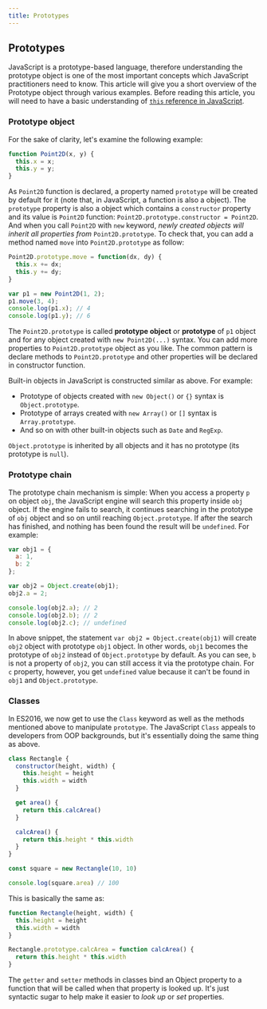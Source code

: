 ```yaml
---
title: Prototypes
---
```

## Prototypes

JavaScript is a prototype-based language, therefore understanding the prototype object is one of the most important concepts which  JavaScript practitioners need to know. This article will give you a short overview of the Prototype object through various  examples. Before reading this article, you will need to have a basic understanding of  [`this` reference in JavaScript](/javascript/this-javascript).

### Prototype object

For the sake of clarity, let's examine the following example:

```javascript
function Point2D(x, y) {
  this.x = x;
  this.y = y;
}
```

As `Point2D` function is declared, a property named `prototype` will be created by default for it (note that, in JavaScript, a function is also a object). The `prototype` property is also a object which contains a `constructor` property and its value is `Point2D` function: `Point2D.prototype.constructor = Point2D`. And when you call `Point2D` with `new` keyword, *newly created objects will inherit all properties from* `Point2D.prototype`. To check that, you can add a method named `move` into `Point2D.prototype` as follow:

```javascript
Point2D.prototype.move = function(dx, dy) {
  this.x += dx;
  this.y += dy;
}

var p1 = new Point2D(1, 2);
p1.move(3, 4);
console.log(p1.x); // 4
console.log(p1.y); // 6
```

The `Point2D.prototype` is called **prototype object** or **prototype** of `p1` object and for any object created with `new Point2D(...)` syntax. You can add more properties to `Point2D.prototype` object as you like. The common pattern is declare methods to `Point2D.prototype` and other properties will be declared in constructor function.

Built-in objects in JavaScript is constructed similar as above. For example:

- Prototype of objects created with `new Object()` or `{}` syntax is `Object.prototype`.
- Prototype of arrays created with `new Array()` or `[]` syntax is `Array.prototype`.
- And so on with other built-in objects such as `Date` and `RegExp`.

`Object.prototype` is inherited by all objects and it has no prototype (its prototype is `null`).

### Prototype chain

The prototype chain mechanism is simple: When you access a property `p` on object `obj`, the JavaScript engine will search this property inside `obj` object. If the engine fails to search, it continues searching in the  prototype of `obj` object and so on until reaching `Object.prototype`. If after the search has finished, and nothing has been found the result will be `undefined`.
For example:

```javascript
var obj1 = {
  a: 1,
  b: 2
};

var obj2 = Object.create(obj1);
obj2.a = 2;

console.log(obj2.a); // 2
console.log(obj2.b); // 2
console.log(obj2.c); // undefined
```

In above snippet, the statement `var obj2 = Object.create(obj1)` will create `obj2` object with prototype  `obj1` object. In other words, `obj1` becomes the prototype of `obj2` instead of `Object.prototype` by default. As you can see,  `b` is not a property of `obj2`, you can still access it via the  prototype chain. For `c` property, however, you get `undefined` value because it can't be found in `obj1` and `Object.prototype`.

### Classes

In ES2016, we now get to use the `Class` keyword as well as the methods mentioned above to manipulate `prototype`. The JavaScript `Class` appeals to developers from OOP backgrounds, but it's essentially doing the same thing as above.

```javascript
class Rectangle {
  constructor(height, width) {
    this.height = height
    this.width = width
  }

  get area() {
    return this.calcArea()
  }

  calcArea() {
    return this.height * this.width
  }
}

const square = new Rectangle(10, 10)

console.log(square.area) // 100
```

This is basically the same as:

```javascript
function Rectangle(height, width) {
  this.height = height
  this.width = width
}

Rectangle.prototype.calcArea = function calcArea() {
  return this.height * this.width
}
```

The `getter` and `setter` methods in classes bind an Object property to a function that will be called when that property is looked up. It's just syntactic sugar to help make it easier to _look up_ or _set_ properties.
